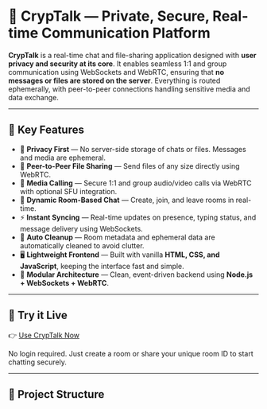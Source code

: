 ﻿# 🔐 CrypTalk — Private, Secure, Real-time Communication Platform

**CrypTalk** is a real-time chat and file-sharing application designed with **user privacy and security at its core**. It enables seamless 1:1 and group communication using WebSockets and WebRTC, ensuring that **no messages or files are stored on the server**. Everything is routed ephemerally, with peer-to-peer connections handling sensitive media and data exchange.

---

## 🌟 Key Features

- 🔐 **Privacy First** — No server-side storage of chats or files. Messages and media are ephemeral.
- 📁 **Peer-to-Peer File Sharing** — Send files of any size directly using WebRTC.
- 🎥 **Media Calling** — Secure 1:1 and group audio/video calls via WebRTC with optional SFU integration.
- 💬 **Dynamic Room-Based Chat** — Create, join, and leave rooms in real-time.
- ⚡ **Instant Syncing** — Real-time updates on presence, typing status, and message delivery using WebSockets.
- 🧠 **Auto Cleanup** — Room metadata and ephemeral data are automatically cleaned to avoid clutter.
- 🖥️ **Lightweight Frontend** — Built with vanilla **HTML, CSS, and JavaScript**, keeping the interface fast and simple.
- 🔌 **Modular Architecture** — Clean, event-driven backend using **Node.js + WebSockets + WebRTC**.

---

## 🚀 Try it Live

👉 [Use CrypTalk Now](https://cryptalkpublic.onrender.com)

No login required. Just create a room or share your unique room ID to start chatting securely.

---

## 📁 Project Structure

